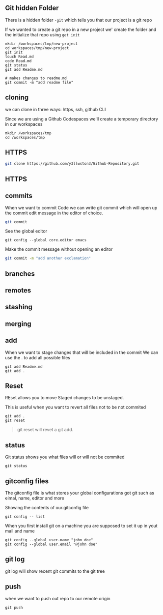 ## Git hidden Folder

There is a hidden folder `-git` which tells you that our project is a
git repo

If we wanted to create a git repo in a new project we' create the folder
and the initialize that repo using `get init`


```
mkdir /workspaces/tmp/new-project
cd workspaces/tmp/new-project
git init
touch Read.md
code Read.md
git status
git add Readme.md

# makes changes to readme.md
git commit -m "add readme file"
```


## cloning

we can clone in three ways: https, ssh, github CLI

Since we are using a Github Codespaces we'll create a temporary directory
in our workspaces

```
mkdir /workspaces/tmp
cd /workspaces/tmp
```

## HTTPS

```sh
git clone https://github.com/y3llwston3/Github-Repository.git
```

## HTTPS

## commits


When we want to commit Code we can write git commit which will open up 
the commit edit message in the editor of choice. 
```sh
git commit
```

See the global editor
```
git config --global core.editor emacs
```
Make the commit message without opening an editor
```sh
git commit -m "add another exclamation"
```




## branches  

## remotes

## stashing

## merging

## add

When we want to stage changes that will be included in the commit 
We can use the . to add all possible files 
```
git add Readme.md
git add .
```


## Reset

REset allows you to move Staged changes to be unstaged. 

This is useful when you want to revert all files not to be not commited

```
git add .
git reset
```
> git reset will revet a git add.

## status

Git status shows you what files will or will not be commited

```
git status
```

## gitconfig files

The gitconfig file is what stores your global configurations got git 
such as eimal, name, editor and more

Showing the contents of our.gitconfig file

```
git config -- list
```

When you first install git on a machine you are supposed to set it up in yout mail and name
```
git config --global user.name "john doe"
git config --global user.email "@john doe"
```



## git log 

git log will show recent git commits to the git tree


## push

when we want to push out repo to our remote origin 

```
git push
```

